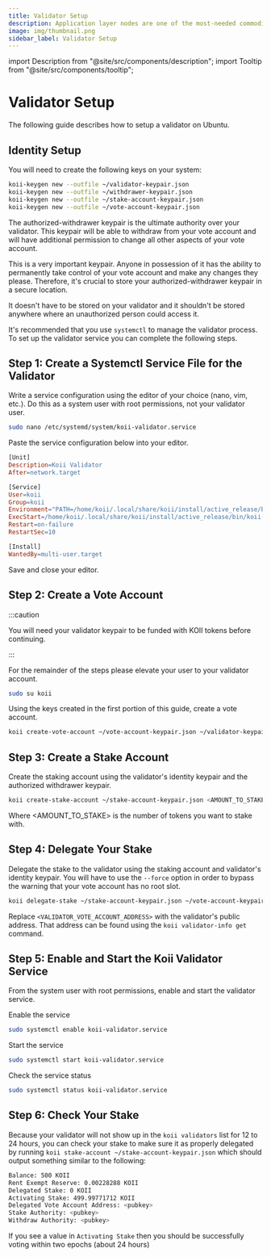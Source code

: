 ```yaml
---
title: Validator Setup
description: Application layer nodes are one of the most-needed commodities in Web3.
image: img/thumbnail.png
sidebar_label: Validator Setup
---
```


import Description from "@site/src/components/description";
import Tooltip from "@site/src/components/tooltip";

# Validator Setup

The following guide describes how to setup a validator on Ubuntu.

## Identity Setup

You will need to create the following keys on your system:

```bash
koii-keygen new --outfile ~/validator-keypair.json
koii-keygen new --outfile ~/withdrawer-keypair.json
koii-keygen new --outfile ~/stake-account-keypair.json
koii-keygen new --outfile ~/vote-account-keypair.json

```

The authorized-withdrawer keypair is the ultimate authority over your validator. This keypair will be able to withdraw from your vote account and will have additional permission to change all other aspects of your vote account.

This is a very important keypair. Anyone in possession of it has the ability to permanently take control of your vote account and make any changes they please. Therefore, it's crucial to store your authorized-withdrawer keypair in a secure location.

It doesn't have to be stored on your validator and it shouldn't be stored anywhere where an unauthorized person could access it.

It's recommended that you use `systemctl` to manage the validator process. To set up the validator service you can complete the following steps.

## Step 1: Create a Systemctl Service File for the Validator

Write a service configuration using the editor of your choice (nano, vim, etc.). Do this as a system user with root permissions, not your validator user.

```bash
sudo nano /etc/systemd/system/koii-validator.service
```

Paste the service configuration below into your editor.

```makefile
[Unit]
Description=Koii Validator
After=network.target

[Service]
User=koii
Group=koii
Environment="PATH=/home/koii/.local/share/koii/install/active_release/bin:/usr/local/sbin:/usr/local/bin:/usr/sbin:/usr/bin:/sbin:/bin:/usr/games:/usr/local/games"
ExecStart=/home/koii/.local/share/koii/install/active_release/bin/koii-validator --identity /home/koii/validator-keypair.json --ledger /home/koii/validator-ledger --accounts /home/koii/validator-accounts --rpc-bind-address 0.0.0.0 --dynamic-port-range 10000-10500 --rpc-port 10899 --gossip-port 10001 --log - --limit-ledger-size --enable-rpc-transaction-history --enable-cpi-and-log-storage --no-os-network-limits-test --no-poh-speed-test --full-rpc-api --entrypoint testnet-validator-1.koii.network:10001
Restart=on-failure
RestartSec=10

[Install]
WantedBy=multi-user.target
```

Save and close your editor.

## Step 2: Create a Vote Account

:::caution

You will need your validator keypair to be funded with KOII tokens before continuing.

:::

For the remainder of the steps please elevate your user to your validator account.

```bash
sudo su koii
```

Using the keys created in the first portion of this guide, create a vote account.

```bash
koii create-vote-account ~/vote-account-keypair.json ~/validator-keypair.json ~/withdrawer-keypair.json
```

## Step 3: Create a Stake Account

Create the staking account using the validator's identity keypair and the authorized withdrawer keypair.

```bash
koii create-stake-account ~/stake-account-keypair.json <AMOUNT_TO_STAKE> --stake-authority ~/validator-keypair.json --withdraw-authority ~/withdrawer-keypair.json
```

Where <AMOUNT_TO_STAKE> is the number of tokens you want to stake with.

## Step 4: Delegate Your Stake

Delegate the stake to the validator using the staking account and validator's identity keypair. You will have to use the `--force` option in order to bypass the warning that your vote account has no root slot.

```bash
koii delegate-stake ~/stake-account-keypair.json ~/vote-account-keypair.json --stake-authority ~/validator-keypair.json --force
```

Replace `<VALIDATOR_VOTE_ACCOUNT_ADDRESS>` with the validator's public address. That address can be found using the `koii validator-info get` command.

## Step 5: Enable and Start the Koii Validator Service
From the system user with root permissions, enable and start the validator service.

Enable the service

```bash
sudo systemctl enable koii-validator.service
```

Start the service

```bash
sudo systemctl start koii-validator.service
```

Check the service status

```bash
sudo systemctl status koii-validator.service
```


## Step 6: Check Your Stake
Because your validator will not show up in the `koii validators` list for 12 to 24 hours, you can check your stake to make sure it as properly delegated by running `koii stake-account ~/stake-account-keypair.json` which should output something similar to the following:
```bash
Balance: 500 KOII
Rent Exempt Reserve: 0.00228288 KOII
Delegated Stake: 0 KOII
Activating Stake: 499.99771712 KOII
Delegated Vote Account Address: <pubkey>
Stake Authority: <pubkey>
Withdraw Authority: <pubkey>
```
If you see a value in `Activating Stake` then you should be successfully voting within two epochs (about 24 hours)